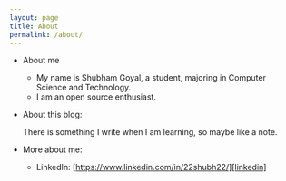 ```yaml
---
layout: page
title: About
permalink: /about/
---
```


* About me

	* My name is Shubham Goyal, a student, majoring in Computer Science and Technology.
	* I am an open source enthusiast.

* About this blog:

	There is something I write when I am learning, so maybe like a note.

* More about me:

	* LinkedIn: [https://www.linkedin.com/in/22shubh22/][linkedin]

[linkedin]: https://www.linkedin.com/in/22shubh22/
